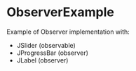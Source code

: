 # ObserverExample
Example of Observer implementation with:
- JSlider (observable)
- JProgressBar (observer)
- JLabel (observer)
